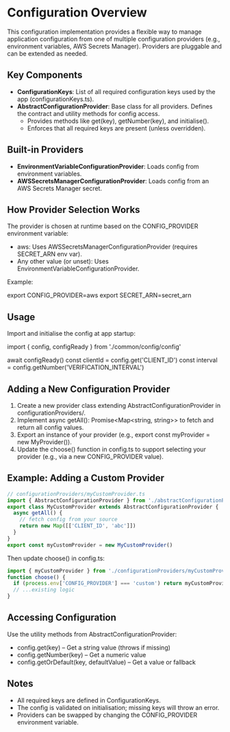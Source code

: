 # Configuration Overview

This configuration implementation provides a flexible way to manage application configuration from one of multiple configuration providers (e.g., environment variables, AWS Secrets Manager). Providers are pluggable and can be extended as needed.

## Key Components

- **ConfigurationKeys**: List of all required configuration keys used by the app (configurationKeys.ts).
- **AbstractConfigurationProvider**: Base class for all providers. Defines the contract and utility methods for config access.
  - Provides methods like get(key), getNumber(key), and initialise().
  - Enforces that all required keys are present (unless overridden).

## Built-in Providers

- **EnvironmentVariableConfigurationProvider**: Loads config from environment variables.
- **AWSSecretsManagerConfigurationProvider**: Loads config from an AWS Secrets Manager secret.

## How Provider Selection Works

The provider is chosen at runtime based on the CONFIG_PROVIDER environment variable:

- aws: Uses AWSSecretsManagerConfigurationProvider (requires SECRET_ARN env var).
- Any other value (or unset): Uses EnvironmentVariableConfigurationProvider.

Example:

export CONFIG_PROVIDER=aws
export SECRET_ARN=secret_arn

## Usage

Import and initialise the config at app startup:

import { config, configReady } from './common/config/config'

await configReady()
const clientId = config.get('CLIENT_ID')
const interval = config.getNumber('VERIFICATION_INTERVAL')

## Adding a New Configuration Provider

1. Create a new provider class extending AbstractConfigurationProvider in configurationProviders/.
2. Implement async getAll(): Promise<Map<string, string>> to fetch and return all config values.
3. Export an instance of your provider (e.g., export const myProvider = new MyProvider()).
4. Update the choose() function in config.ts to support selecting your provider (e.g., via a new CONFIG_PROVIDER value).

## Example: Adding a Custom Provider

```typescript
// configurationProviders/myCustomProvider.ts
import { AbstractConfigurationProvider } from './abstractConfigurationProvider'
export class MyCustomProvider extends AbstractConfigurationProvider {
  async getAll() {
    // fetch config from your source
    return new Map([['CLIENT_ID', 'abc']])
  }
}
export const myCustomProvider = new MyCustomProvider()
```

Then update choose() in config.ts:

```typescript
import { myCustomProvider } from './configurationProviders/myCustomProvider'
function choose() {
  if (process.env['CONFIG_PROVIDER'] === 'custom') return myCustomProvider
  // ...existing logic
}
```

## Accessing Configuration

Use the utility methods from AbstractConfigurationProvider:

- config.get(key) – Get a string value (throws if missing)
- config.getNumber(key) – Get a numeric value
- config.getOrDefault(key, defaultValue) – Get a value or fallback

## Notes

- All required keys are defined in ConfigurationKeys.
- The config is validated on initialisation; missing keys will throw an error.
- Providers can be swapped by changing the CONFIG_PROVIDER environment variable.
